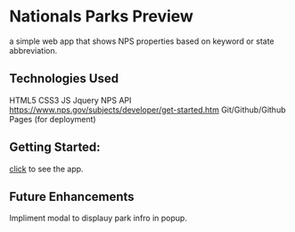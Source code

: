 # Nationals Parks Preview

a simple web app that shows NPS properties based on keyword or state abbreviation.

## Technologies Used
HTML5
CSS3
JS
Jquery
NPS API https://www.nps.gov/subjects/developer/get-started.htm
Git/Github/Github Pages (for deployment)
## Getting Started:
[click](https://garrettruss.github.io/NPS-Project/) to see the app.

## Future Enhancements
Impliment modal to displauy park infro in popup.